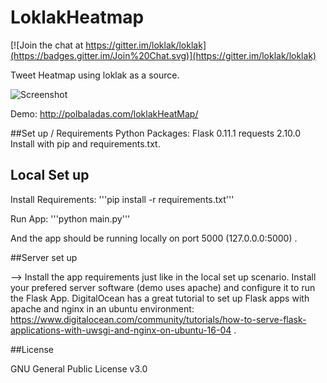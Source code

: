 # LoklakHeatmap

[![Join the chat at https://gitter.im/loklak/loklak](https://badges.gitter.im/Join%20Chat.svg)](https://gitter.im/loklak/loklak)

Tweet Heatmap using loklak as a source.


![Screenshot](https://cloud.githubusercontent.com/assets/3987198/18433618/f48d8a04-78e8-11e6-836d-85b231aeb5a0.png
)

Demo: <http://polbaladas.com/loklakHeatMap/>

##Set up / Requirements
Python Packages:
Flask 0.11.1
requests 2.10.0
Install with pip and requirements.txt.

## Local Set up

Install Requirements:
'''pip install -r requirements.txt'''

Run App:
'''python main.py'''

And the app should be running locally on port 5000 (127.0.0.0:5000) .

##Server set up

--> Install the app requirements just like in the local set up scenario.
Install your prefered server software (demo uses apache) and configure it to run the Flask App. 
DigitalOcean has a great tutorial to set up Flask apps with apache and nginx in an ubuntu environment:
<https://www.digitalocean.com/community/tutorials/how-to-serve-flask-applications-with-uwsgi-and-nginx-on-ubuntu-16-04> .

##License

GNU General Public License v3.0






